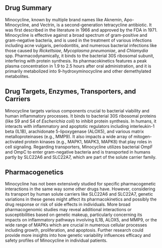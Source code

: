 ## Drug Summary
Minocycline, known by multiple brand names like Aknemin, Apo-Minocycline, and Vectrin, is a second-generation tetracycline antibiotic. It was first described in the literature in 1966 and approved by the FDA in 1971. Minocycline is effective against a broad spectrum of gram-positive and gram-negative bacteria, and is used in the treatment of various infections including acne vulgaris, periodontitis, and numerous bacterial infections like those caused by _Rickettsiae_, _Mycoplasma pneumoniae_, and _Chlamydia_ spp. Pharmacodynamically, it binds to the bacterial 30S ribosomal subunit, interfering with protein synthesis. Its pharmacokinetics features a peak plasma concentration in 1.9 to 2.5 hours after oral administration, and it is primarily metabolized into 9-hydroxyminocycline and other demethylated metabolites.

## Drug Targets, Enzymes, Transporters, and Carriers
Minocycline targets various components crucial to bacterial viability and human inflammatory processes. It binds to bacterial 30S ribosomal proteins (like S9 and S4 of _Escherichia coli_) to inhibit protein synthesis. In humans, it interacts with inflammatory and apoptotic regulators including interleukin-1 beta (IL1B), arachidonate 5-lipoxygenase (ALOX5), and various matrix metalloproteinases (e.g., MMP9). It also impacts a wide array of mitogen-activated protein kinases (e.g., MAPK1, MAPK3, MAPK8) that play roles in cell signaling. Regarding transporters, Minocycline utilizes bacterial OmpF and OmpC to enter gram-negative bacteria and is transported in humans partly by SLC22A6 and SLC22A7, which are part of the solute carrier family.

## Pharmacogenetics
Minocycline has not been extensively studied for specific pharmacogenetic interactions in the same way some other drugs have. However, considering its transport by human solute carriers like SLC22A6 and SLC22A7, genetic variations in these genes might affect its pharmacokinetics and possibly the drug response or risk of side effects in individuals. More broad pharmacogenomic studies may reveal additional interactions or susceptibilities based on genetic makeup, particularly concerning its impacts on inflammatory pathways involving IL1B, ALOX5, and MMP9, or the wide range of MAPKs which are crucial in numerous cellular processes including growth, proliferation, and apoptosis. Further research could provide more insights into how genetic variability influences efficacy and safety profiles of Minocycline in individual patients.
